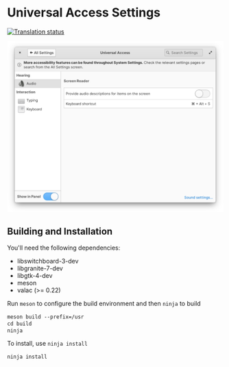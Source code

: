 # Universal Access Settings
[![Translation status](https://l10n.elementary.io/widgets/switchboard/-/switchboard-plug-a11y/svg-badge.svg)](https://l10n.elementary.io/engage/switchboard/?utm_source=widget)

![screenshot](data/screenshot-audio.png?raw=true)

## Building and Installation

You'll need the following dependencies:

* libswitchboard-3-dev
* libgranite-7-dev
* libgtk-4-dev
* meson
* valac (>= 0.22)

Run `meson` to configure the build environment and then `ninja` to build

    meson build --prefix=/usr
    cd build
    ninja

To install, use `ninja install`

    ninja install
